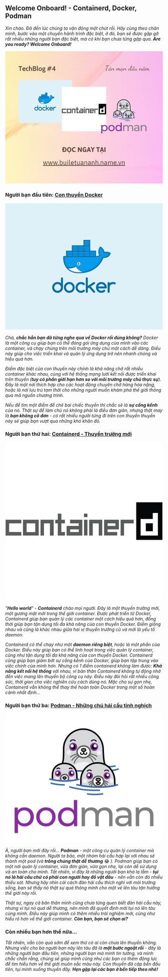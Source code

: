 ## Welcome Onboard! - Containerd, Docker, Podman

_Xin chào. Đã đến lúc chúng ta vận động một chút rồi. Hãy cùng theo chân mình, bước vào một chuyến hành trình đặc biệt, ở đó, bạn sẽ được gặp gỡ rất nhiều những người bạn đặc biệt, mà có khi bạn chưa từng gặp qua. **Are you ready? Welcome Onboard!**_

![All](../img/image0.png)

### Người bạn đầu tiên: [Con thuyền Docker](https://www.docker.com/)

![Docker](../img/image3.png)

_Chà, **chắc hẳn bạn đã từng nghe qua về Docker rồi đúng không?** Docker là một công cụ giúp bạn có thể đóng gói ứng dụng của mình vào các container, và chạy chúng trên môi trường máy chủ một cách dễ dàng. Điều này giúp cho việc triển khai và quản lý ứng dụng trở nên nhanh chóng và hiệu quả hơn._

_Điểm đặc biệt của con thuyền này chính là khả năng chở rất nhiều container khác nhau, cùng với hệ thống mạng lưới kết nối được triển khai trên thuyền (**tuy có phần giới hạn hơn so với môi trường máy chủ thực sự**). Đây là một nơi thích hợp cho các hoạt động chuyên chở hàng hóa nặng, hoặc là nơi lưu trú tạm thời cho những người muốn khám phá thế giới thông qua mã nguồn chương trình._

_Nếu để tìm một điểm để chê bai chiếc thuyền thì chắc sẽ là **sự cồng kềnh** của nó. Thật sự để làm chủ nó không phải là điều đơn giản, nhưng thật may là **bạn không cô đơn** - có rất nhiều người từng đi trên con thuyền thuyền này sẽ giúp bạn vượt qua những khó khăn đó._

### Người bạn thứ hai: [Containerd - Thuyền trưởng mới](https://containerd.io/)

![Containerd](../img/image4.jpg)

_"**Hello world**" - **Containerd** chào mọi người. Đây là một thuyền trưởng mới, một gương mặt mới trong thế giới container. Được phát triển từ Docker, Containerd giúp bạn quản lý các container một cách hiệu quả hơn, đồng thời giúp bạn tận dụng tối đa khả năng của con thuyền Docker. Điểm giống nhau và cũng là khác nhau giữa hai vị thuyền trưởng cũ và mới là yếu tố daemon._

_Containerd có thể chạy như một **daemon riêng biệt**, hoặc là một phần của Docker. Điều này giúp bạn có thể linh hoạt trong việc quản lý container, cũng như tận dụng tối đa khả năng của con thuyền Docker. Containerd cũng giúp bạn giảm bớt sự cồng kềnh của Docker, giúp bạn tập trung vào việc chính của mình hơn. Nhưng có 1 điểm containerd không làm được: **Khả năng kết nối hệ thống** với nhau, vì bản thân Containerd không tự động nhớ đến việc mang lên thuyền bộ công cụ này. Điều này đòi hỏi rất nhiều công sức, thời gian cho việc nghiên cứu cách dùng nó. Mặc cho sự gọn nhẹ, Containerd vẫn không thể thay thế hoàn toàn Docker trong một số hoàn cảnh nhất định..._

### Người bạn thứ ba: [Podman - Những chú hải cẩu tinh nghịch](https://podman.io/)

![Podman](../img/image5.png)

_À, người bạn mới đây rồi... **Podman** - một công cụ quản lý container mà không cần daemon. Người ta bảo, một nhóm hải cẩu hợp lại với nhau sẽ thành một pod (và **trông chúng thật dễ thương**_ 😂 _). Podman giúp bạn có một nơi quản lý container, vừa đơn giản, vừa gọn nhẹ, lại còn dễ sử dụng và an toàn cho mình. Tất nhiên, vì đây là những người bạn khá lạ lẫm - **tụi nó là hải cẩu chứ có phải con người hay đồ vật đâu** - nên vẫn còn đó nhiều thiếu sót. Nhưng hãy nhìn cái cách đàn hải cẩu thích nghi với môi trường sống, bạn sẽ thấy nó thật sự quá thông minh cho một vé lên tàu tận hưởng thế giới này rồi._

_Thật sự, ngay cả bản thân mình cũng chưa từng quen biết đàn hải cẩu này, nhưng vì tụi nó quá dễ thương, nên mình đã quyết định mời tụi nó lên tàu cùng mình. Điều này giúp mình có thêm nhiều trải nghiệm mới, cũng như hiểu rõ hơn về thế giới container. **Còn bạn, bạn sẽ chọn ai?**_

### Còn nhiều bạn hơn thế nữa...

_Tất nhiên, vẫn còn quá sớm để xem thử có ai còn chưa lên thuyền không. Nhưng việc cho ba người bạn này lên tàu đã là **một bước ngoặt rồi** - đây là những người bạn đầu tiên, những người bạn mà mình tin tưởng, và mình chắc chắn rằng, chúng sẽ giúp mình cũng như các bạn có thêm động lực để tìm hiểu hơn về thế giới muôn sắc màu này. Con thuyền đã cập bến đầu tiên, tụi mình xuống thuyền đây. **Hẹn gặp lại các bạn ở bến tiếp theo nhé!**_
